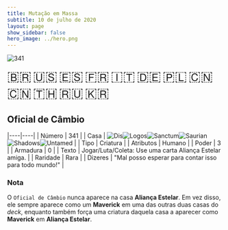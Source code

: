 ```yaml
---
title: Mutação em Massa
subtitle: 10 de julho de 2020
layout: page
show_sidebar: false
hero_image: ../hero.png
---
```


![341](https://mastervault-storage-prod.s3.amazonaws.com/media/card_front/pt/479_341_6P8354W6JF5Q_pt.png)

<span title="Português" style="font-size: 32px;cursor: pointer;" onclick="javascript:document.querySelector('img[alt=\'341\']').src=document.querySelector('img[alt=\'341\']').src.replace(/card_front\/[^/]+/, 'card_front/pt').replace(/_[^/.0-9]+\.png/, '_pt.png')">🇧🇷</span>
<span title="English" style="font-size: 32px;cursor: pointer;" onclick="javascript:document.querySelector('img[alt=\'341\']').src=document.querySelector('img[alt=\'341\']').src.replace(/card_front\/[^/]+/, 'card_front/en').replace(/_[^/.0-9]+\.png/, '_en.png')">🇺🇸</span>
<span title="Español" style="font-size: 32px;cursor: pointer;" onclick="javascript:document.querySelector('img[alt=\'341\']').src=document.querySelector('img[alt=\'341\']').src.replace(/card_front\/[^/]+/, 'card_front/es').replace(/_[^/.0-9]+\.png/, '_es.png')">🇪🇸</span>
<span title="Français" style="font-size: 32px;cursor: pointer;" onclick="javascript:document.querySelector('img[alt=\'341\']').src=document.querySelector('img[alt=\'341\']').src.replace(/card_front\/[^/]+/, 'card_front/fr').replace(/_[^/.0-9]+\.png/, '_fr.png')">🇫🇷</span>
<span title="Italiano" style="font-size: 32px;cursor: pointer;" onclick="javascript:document.querySelector('img[alt=\'341\']').src=document.querySelector('img[alt=\'341\']').src.replace(/card_front\/[^/]+/, 'card_front/it').replace(/_[^/.0-9]+\.png/, '_it.png')">🇮🇹</span>
<span title="Deutsche" style="font-size: 32px;cursor: pointer;" onclick="javascript:document.querySelector('img[alt=\'341\']').src=document.querySelector('img[alt=\'341\']').src.replace(/card_front\/[^/]+/, 'card_front/de').replace(/_[^/.0-9]+\.png/, '_de.png')">🇩🇪</span>
<span title="Polskie" style="font-size: 32px;cursor: pointer;" onclick="javascript:document.querySelector('img[alt=\'341\']').src=document.querySelector('img[alt=\'341\']').src.replace(/card_front\/[^/]+/, 'card_front/pl').replace(/_[^/.0-9]+\.png/, '_pl.png')">🇵🇱</span>
<span title="简体中文" style="font-size: 32px;cursor: pointer;" onclick="javascript:document.querySelector('img[alt=\'341\']').src=document.querySelector('img[alt=\'341\']').src.replace(/card_front\/[^/]+/, 'card_front/zh-hans').replace(/_[^/.0-9]+\.png/, '_zh-hans.png')">🇨🇳</span>
<span title="繁體中文" style="font-size: 32px;cursor: pointer;" onclick="javascript:document.querySelector('img[alt=\'341\']').src=document.querySelector('img[alt=\'341\']').src.replace(/card_front\/[^/]+/, 'card_front/zh-hant').replace(/_[^/.0-9]+\.png/, '_zh-hant.png')">🇨🇳</span>
<span title="ไทย" style="font-size: 32px;cursor: pointer;" onclick="javascript:document.querySelector('img[alt=\'341\']').src=document.querySelector('img[alt=\'341\']').src.replace(/card_front\/[^/]+/, 'card_front/th').replace(/_[^/.0-9]+\.png/, '_th.png')">🇹🇭</span>
<span title="Pусский" style="font-size: 32px;cursor: pointer;" onclick="javascript:document.querySelector('img[alt=\'341\']').src=document.querySelector('img[alt=\'341\']').src.replace(/card_front\/[^/]+/, 'card_front/ru').replace(/_[^/.0-9]+\.png/, '_ru.png')">🇷🇺</span>
<span title="한국어" style="font-size: 32px;cursor: pointer;" onclick="javascript:document.querySelector('img[alt=\'341\']').src=document.querySelector('img[alt=\'341\']').src.replace(/card_front\/[^/]+/, 'card_front/ko').replace(/_[^/.0-9]+\.png/, '_ko.png')">🇰🇷</span>

## Oficial de Câmbio

|----|----|
| Número | 341 |
| Casa | ![Dis](https://archonarcana.com/images/thumb/e/e8/Dis.png/22px-Dis.png "Dis")![Logos](https://archonarcana.com/images/thumb/c/ce/Logos.png/22px-Logos.png "Logos")![Sanctum](https://archonarcana.com/images/thumb/c/c7/Sanctum.png/22px-Sanctum.png "Santuário")![Saurian](https://archonarcana.com/images/thumb/9/9e/Saurian_P.png/22px-Saurian_P.png "Sauro")![Shadows](https://archonarcana.com/images/thumb/e/ee/Shadows.png/22px-Shadows.png "Sombras")![Untamed](https://archonarcana.com/images/thumb/b/bd/Untamed.png/22px-Untamed.png "Indomados") |
| Tipo | Criatura |
| Atributos | Humano |
| Poder | 3 |
| Armadura | 0 |
| Texto | Jogar/Luta/Coleta: Use uma carta Aliança Estelar amiga. |
| Raridade | Rara |
| Dizeres | "Mal posso esperar para contar isso  para todo mundo!" |

### Nota

O `Oficial de Câmbio` nunca aparece na casa **Aliança Estelar**. Em vez disso, ele sempre aparece como um **Maverick** em uma das
outras duas casas do _deck_, enquanto também força uma criatura daquela casa a aparecer como **Maverick** em **Aliança Estelar**.
